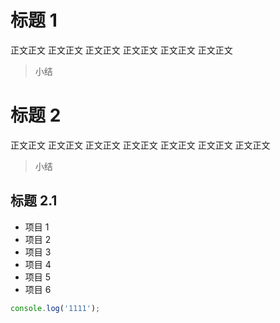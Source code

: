 # 标题 1

正文正文
正文正文
正文正文
正文正文
正文正文
正文正文

> 小结

# 标题 2

正文正文
正文正文
正文正文
正文正文
正文正文
正文正文
正文正文

> 小结

## 标题 2.1

- 项目 1
- 项目 2
- 项目 3
- 项目 4
- 项目 5
- 项目 6

```js
console.log('1111');
```
